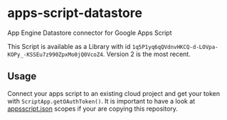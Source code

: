 # apps-script-datastore
App Engine Datastore connector for Google Apps Script

This Script is available as a Library with id `1q5P1yq6qQVdnvHKCQ-d-LOVpa-KOPy_-KSSEu7z990ZpxMo0jQ0VcoZ4`. Version 2 is the most recent.

## Usage
Connect your apps script to an existing cloud project and get your token with `ScriptApp.getOAuthToken()`. It is important to have a look at [appsscript.json](appsscript.json) scopes if your are copying this repository.
